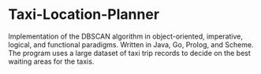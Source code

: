 # Taxi-Location-Planner
Implementation of the DBSCAN algorithm in object-oriented, imperative, logical, and functional paradigms. Written in Java, Go, Prolog, and Scheme. The program uses
a large dataset of taxi trip records to decide on the best waiting areas for the taxis.
